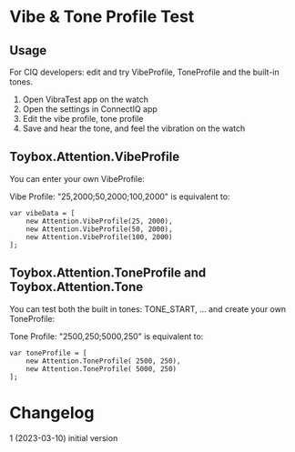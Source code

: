 # Vibe & Tone Profile Test

## Usage

For CIQ developers: edit and try VibeProfile, ToneProfile and the built-in tones.

1. Open VibraTest app on the watch
2. Open the settings in ConnectIQ app
3. Edit the vibe profile, tone profile
4. Save and hear the tone, and feel the vibration on the watch

## Toybox.Attention.VibeProfile

You can enter your own VibeProfile:

Vibe Profile: "25,2000;50,2000;100,2000" is equivalent to:

    var vibeData = [
        new Attention.VibeProfile(25, 2000),
        new Attention.VibeProfile(50, 2000),
        new Attention.VibeProfile(100, 2000)
    ];

## Toybox.Attention.ToneProfile and Toybox.Attention.Tone

You can test both the built in tones: TONE_START, ... and create your own ToneProfile: 

Tone Profile: "2500,250;5000,250" is equivalent to:

    var toneProfile = [
        new Attention.ToneProfile( 2500, 250),
        new Attention.ToneProfile( 5000, 250)
    ];


# Changelog

1 (2023-03-10) initial version
